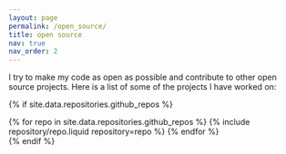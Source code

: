```yaml
---
layout: page
permalink: /open_source/
title: open source
nav: true
nav_order: 2
---
```


I try to make my code as open as possible and contribute to other open source projects. Here is a list of some of the projects I have worked on:

{% if site.data.repositories.github_repos %}

<div class="repositories d-flex flex-wrap flex-md-row flex-column justify-content-between align-items-center">
  {% for repo in site.data.repositories.github_repos %}
    {% include repository/repo.liquid repository=repo %}
  {% endfor %}
</div>
{% endif %}